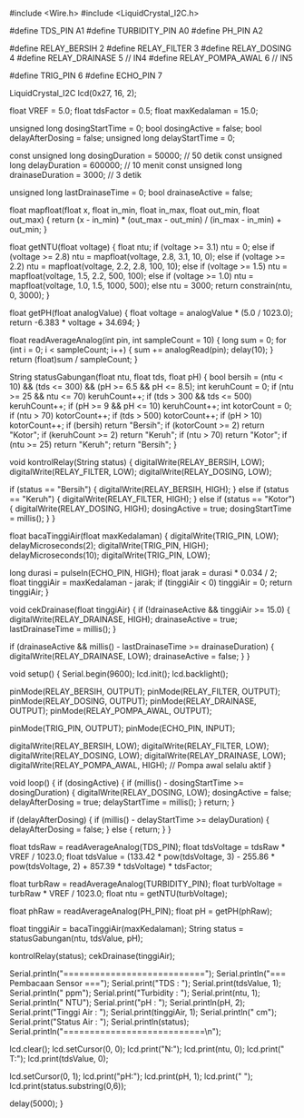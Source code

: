 #include <Wire.h>
#include <LiquidCrystal_I2C.h>

#define TDS_PIN A1
#define TURBIDITY_PIN A0
#define PH_PIN A2

#define RELAY_BERSIH 2
#define RELAY_FILTER 3
#define RELAY_DOSING 4
#define RELAY_DRAINASE 5     // IN4
#define RELAY_POMPA_AWAL 6   // IN5

#define TRIG_PIN 6
#define ECHO_PIN 7

LiquidCrystal_I2C lcd(0x27, 16, 2);

float VREF = 5.0;
float tdsFactor = 0.5;
float maxKedalaman = 15.0;

unsigned long dosingStartTime = 0;
bool dosingActive = false;
bool delayAfterDosing = false;
unsigned long delayStartTime = 0;

const unsigned long dosingDuration = 50000;      // 50 detik
const unsigned long delayDuration = 600000;      // 10 menit
const unsigned long drainaseDuration = 3000;     // 3 detik

unsigned long lastDrainaseTime = 0;
bool drainaseActive = false;

float mapfloat(float x, float in_min, float in_max, float out_min, float out_max) {
  return (x - in_min) * (out_max - out_min) / (in_max - in_min) + out_min;
}

float getNTU(float voltage) {
  float ntu;
  if (voltage >= 3.1) ntu = 0;
  else if (voltage >= 2.8) ntu = mapfloat(voltage, 2.8, 3.1, 10, 0);
  else if (voltage >= 2.2) ntu = mapfloat(voltage, 2.2, 2.8, 100, 10);
  else if (voltage >= 1.5) ntu = mapfloat(voltage, 1.5, 2.2, 500, 100);
  else if (voltage >= 1.0) ntu = mapfloat(voltage, 1.0, 1.5, 1000, 500);
  else ntu = 3000;
  return constrain(ntu, 0, 3000);
}

float getPH(float analogValue) {
  float voltage = analogValue * (5.0 / 1023.0);
  return -6.383 * voltage + 34.694;
}

float readAverageAnalog(int pin, int sampleCount = 10) {
  long sum = 0;
  for (int i = 0; i < sampleCount; i++) {
    sum += analogRead(pin);
    delay(10);
  }
  return (float)sum / sampleCount;
}

String statusGabungan(float ntu, float tds, float pH) {
  bool bersih = (ntu < 10) && (tds <= 300) && (pH >= 6.5 && pH <= 8.5);
  int keruhCount = 0;
  if (ntu >= 25 && ntu <= 70) keruhCount++;
  if (tds > 300 && tds <= 500) keruhCount++;
  if (pH >= 9 && pH <= 10) keruhCount++;
  int kotorCount = 0;
  if (ntu > 70) kotorCount++;
  if (tds > 500) kotorCount++;
  if (pH > 10) kotorCount++;
  if (bersih) return "Bersih";
  if (kotorCount >= 2) return "Kotor";
  if (keruhCount >= 2) return "Keruh";
  if (ntu > 70) return "Kotor";
  if (ntu >= 25) return "Keruh";
  return "Bersih";
}

void kontrolRelay(String status) {
  digitalWrite(RELAY_BERSIH, LOW);
  digitalWrite(RELAY_FILTER, LOW);
  digitalWrite(RELAY_DOSING, LOW);

  if (status == "Bersih") {
    digitalWrite(RELAY_BERSIH, HIGH);
  } else if (status == "Keruh") {
    digitalWrite(RELAY_FILTER, HIGH);
  } else if (status == "Kotor") {
    digitalWrite(RELAY_DOSING, HIGH);
    dosingActive = true;
    dosingStartTime = millis();
  }
}

float bacaTinggiAir(float maxKedalaman) {
  digitalWrite(TRIG_PIN, LOW);
  delayMicroseconds(2);
  digitalWrite(TRIG_PIN, HIGH);
  delayMicroseconds(10);
  digitalWrite(TRIG_PIN, LOW);

  long durasi = pulseIn(ECHO_PIN, HIGH);
  float jarak = durasi * 0.034 / 2;
  float tinggiAir = maxKedalaman - jarak;
  if (tinggiAir < 0) tinggiAir = 0;
  return tinggiAir;
}

void cekDrainase(float tinggiAir) {
  if (!drainaseActive && tinggiAir >= 15.0) {
    digitalWrite(RELAY_DRAINASE, HIGH);
    drainaseActive = true;
    lastDrainaseTime = millis();
  }

  if (drainaseActive && millis() - lastDrainaseTime >= drainaseDuration) {
    digitalWrite(RELAY_DRAINASE, LOW);
    drainaseActive = false;
  }
}

void setup() {
  Serial.begin(9600);
  lcd.init();
  lcd.backlight();

  pinMode(RELAY_BERSIH, OUTPUT);
  pinMode(RELAY_FILTER, OUTPUT);
  pinMode(RELAY_DOSING, OUTPUT);
  pinMode(RELAY_DRAINASE, OUTPUT);
  pinMode(RELAY_POMPA_AWAL, OUTPUT);

  pinMode(TRIG_PIN, OUTPUT);
  pinMode(ECHO_PIN, INPUT);

  digitalWrite(RELAY_BERSIH, LOW);
  digitalWrite(RELAY_FILTER, LOW);
  digitalWrite(RELAY_DOSING, LOW);
  digitalWrite(RELAY_DRAINASE, LOW);
  digitalWrite(RELAY_POMPA_AWAL, HIGH);  // Pompa awal selalu aktif
}

void loop() {
  if (dosingActive) {
    if (millis() - dosingStartTime >= dosingDuration) {
      digitalWrite(RELAY_DOSING, LOW);
      dosingActive = false;
      delayAfterDosing = true;
      delayStartTime = millis();
    }
    return;
  }

  if (delayAfterDosing) {
    if (millis() - delayStartTime >= delayDuration) {
      delayAfterDosing = false;
    } else {
      return;
    }
  }

  float tdsRaw = readAverageAnalog(TDS_PIN);
  float tdsVoltage = tdsRaw * VREF / 1023.0;
  float tdsValue = (133.42 * pow(tdsVoltage, 3) - 255.86 * pow(tdsVoltage, 2) + 857.39 * tdsVoltage) * tdsFactor;

  float turbRaw = readAverageAnalog(TURBIDITY_PIN);
  float turbVoltage = turbRaw * VREF / 1023.0;
  float ntu = getNTU(turbVoltage);

  float phRaw = readAverageAnalog(PH_PIN);
  float pH = getPH(phRaw);

  float tinggiAir = bacaTinggiAir(maxKedalaman);
  String status = statusGabungan(ntu, tdsValue, pH);

  kontrolRelay(status);
  cekDrainase(tinggiAir);

  Serial.println("===========================");
  Serial.println("=== Pembacaan Sensor ===");
  Serial.print("TDS        : "); Serial.print(tdsValue, 1); Serial.println(" ppm");
  Serial.print("Turbidity  : "); Serial.print(ntu, 1); Serial.println(" NTU");
  Serial.print("pH         : "); Serial.println(pH, 2);
  Serial.print("Tinggi Air : "); Serial.print(tinggiAir, 1); Serial.println(" cm");
  Serial.print("Status Air : "); Serial.println(status);
  Serial.println("===========================\n");

  lcd.clear();
  lcd.setCursor(0, 0);
  lcd.print("N:"); lcd.print(ntu, 0);
  lcd.print(" T:"); lcd.print(tdsValue, 0);

  lcd.setCursor(0, 1);
  lcd.print("pH:"); lcd.print(pH, 1);
  lcd.print(" "); lcd.print(status.substring(0,6));

  delay(5000);
}
